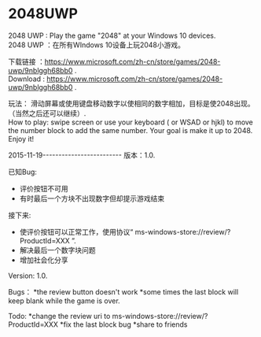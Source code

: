 # 2048UWP
2048 UWP : Play the game "2048" at your Windows 10 devices.  
2048 UWP ：在所有WIndows 10设备上玩2048小游戏。  

下载链接 ：https://www.microsoft.com/zh-cn/store/games/2048-uwp/9nblggh68bb0 .  
Download : https://www.microsoft.com/zh-cn/store/games/2048-uwp/9nblggh68bb0 .  

玩法：
滑动屏幕或使用键盘移动数字以使相同的数字相加，目标是使2048出现。（当然之后还可以继续）.  
How to play:
swipe screen or use your keyboard (<LEFT><RIGHT><UP><DOWN> or WSAD or hjkl) to move the number block to add the same number.  Your goal is make it up to 2048.  Enjoy it!  

2015-11-19-------------------------
版本：1.0.  

已知Bug:

* 评价按钮不可用
* 有时最后一个方块不出现数字但却提示游戏结束

接下来:

* 使评价按钮可以正常工作，使用协议“ ms-windows-store://review/?ProductId=XXX ”.  
* 解决最后一个数字块问题
* 增加社会化分享

Version: 1.0.  

Bugs：
*the review button doesn't work
*some times the last block will keep blank while the game is over.  

Todo:
*change the review uri to ms-windows-store://review/?ProductId=XXX
*fix the last block bug
*share to friends
